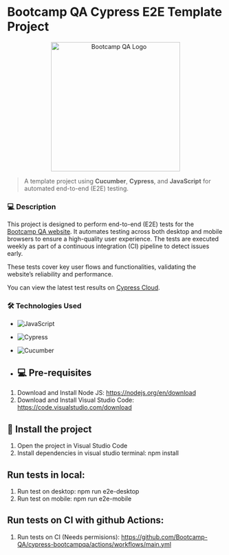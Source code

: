 # Bootcamp QA Cypress E2E Template Project

<p align="center">
  <img src="https://bootcampqa.com/images/logo-black.png" alt="Bootcamp QA Logo" width="300">
</p>

> A template project using **Cucumber**, **Cypress**, and **JavaScript** for automated end-to-end (E2E) testing.

### 💻 Description
This project is designed to perform end-to-end (E2E) tests for the [Bootcamp QA website](https://bootcampqa.com). It automates testing across both desktop and mobile browsers to ensure a high-quality user experience. The tests are executed weekly as part of a continuous integration (CI) pipeline to detect issues early.

These tests cover key user flows and functionalities, validating the website’s reliability and performance. 

You can view the latest test results on [Cypress Cloud](https://cloud.cypress.io/projects/438j27/runs).


### 🛠️ Technologies Used
- ![JavaScript](https://img.shields.io/badge/JavaScript-F7DF1E?style=for-the-badge&logo=javascript&logoColor=black)
- ![Cypress](https://img.shields.io/badge/Cypress-17202C?style=for-the-badge&logo=cypress&logoColor=white)
- ![Cucumber](https://img.shields.io/badge/Cucumber-23D96C?style=for-the-badge&logo=cucumber&logoColor=white)

- ## 💻 Pre-requisites

1. Download and Install Node JS: https://nodejs.org/en/download
2. Download and Install Visual Studio Code: https://code.visualstudio.com/download

## 🚀 Install the project
1. Open the project in Visual Studio Code
2. Install dependencies in visual studio terminal: npm install


## Run tests in local:
1. Run test on desktop: npm run e2e-desktop
2. Run test on mobile: npm run e2e-mobile


##  Run tests on CI with github Actions:
1. Run tests on CI (Needs permisions): https://github.com/Bootcamp-QA/cypress-bootcampqa/actions/workflows/main.yml

